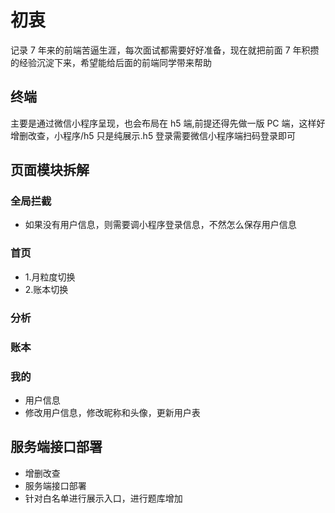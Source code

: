 # 初衷

记录 7 年来的前端苦逼生涯，每次面试都需要好好准备，现在就把前面 7 年积攒的经验沉淀下来，希望能给后面的前端同学带来帮助

## 终端

主要是通过微信小程序呈现，也会布局在 h5 端,前提还得先做一版 PC 端，这样好增删改查，小程序/h5 只是纯展示.h5 登录需要微信小程序端扫码登录即可

## 页面模块拆解

### 全局拦截

- 如果没有用户信息，则需要调小程序登录信息，不然怎么保存用户信息

### 首页

- 1.月粒度切换
- 2.账本切换

### 分析

### 账本

### 我的

- 用户信息
- 修改用户信息，修改昵称和头像，更新用户表

## 服务端接口部署

- 增删改查
- 服务端接口部署
- 针对白名单进行展示入口，进行题库增加
